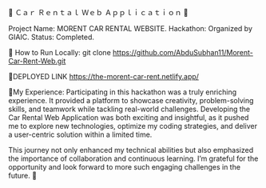 🚗 Ｃａｒ Ｒｅｎｔａｌ Ｗｅｂ Ａｐｐｌｉｃａｔｉｏｎ 🚗

Project Name: MORENT CAR RENTAL WEBSITE.
Hackathon: Organized by GIAIC.
Status: Completed.

🚀 How to Run Locally:
git clone https://github.com/AbduSubhan11/Morent-Car-Rent-Web.git

🚀DEPLOYED LINK
https://the-morent-car-rent.netlify.app/


🚀My Experience:
Participating in this hackathon was a truly enriching experience. It provided a platform to showcase creativity, problem-solving skills, and teamwork while tackling real-world challenges. Developing the Car Rental Web Application was both exciting and insightful, as it pushed me to explore new technologies, optimize my coding strategies, and deliver a user-centric solution within a limited time.

This journey not only enhanced my technical abilities but also emphasized the importance of collaboration and continuous learning. I’m grateful for the opportunity and look forward to more such engaging challenges in the future. 🚀